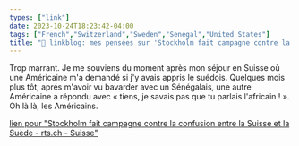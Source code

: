 ```yaml
---
types: ["link"]
date: 2023-10-24T18:23:42-04:00
tags: ["French","Switzerland","Sweden","Senegal","United States"]
title: "🔗 linkblog: mes pensées sur 'Stockholm fait campagne contre la confusion entre la Suisse et la Suède - rts.ch - Suisse'"
---
```

Trop marrant. Je me souviens du moment après mon séjour en Suisse où une Américaine m'a demandé si j'y avais appris le suédois. Quelques mois plus tôt, aprés m'avoir vu bavarder avec un Sénégalais, une autre Américaine a répondu avec « tiens, je savais pas que tu parlais l'africain ! ». Oh là là, les Américains.

[lien pour "Stockholm fait campagne contre la confusion entre la Suisse et la Suède - rts.ch - Suisse"](https://www.rts.ch/info/suisse/14415924-stockholm-fait-campagne-contre-la-confusion-entre-la-suisse-et-la-suede.html?rts_source=rss_t)
